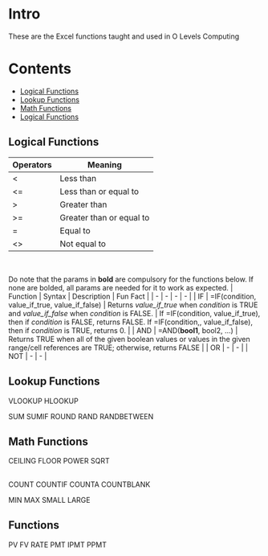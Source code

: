 # Intro
These are the Excel functions taught and used in O Levels Computing

# Contents
- [Logical Functions](#logical)
- [Lookup Functions](#lookup)
- [Math Functions](#math)
- [Logical Functions](#logical)



<a name="logical"></a>
## Logical Functions

| Operators | Meaning |
| - | - |
| < | Less than |
| <= | Less than or equal to |
| > | Greater than |
| >= | Greater than or equal to |
| = | Equal to |
| <> | Not equal to |
<br>

Do note that the params in **bold** are compulsory for the functions below. If none are bolded, all params are needed for it to work as expected.
| Function | Syntax | Description | Fun Fact |
| - | - | - | - |
| IF | =IF(condition, value_if_true, value_if_false) | Returns _value_if_true_ when _condition_ is TRUE and _value_if_false_ when _condition_ is FALSE. | If =IF(condition, value_if_true), then if _condition_ is FALSE, returns FALSE. If =IF(condition,, value_if_false), then if _condition_ is TRUE, returns 0. |
| AND | =AND(**bool1**, bool2, ...) | Returns TRUE when all of the given boolean values or values in the given range/cell references are TRUE; otherwise, returns FALSE |
| OR | - | - |
| NOT | - | - |
<br>

<a name="lookup"></a>
## Lookup Functions
VLOOKUP
HLOOKUP

SUM 
SUMIF
ROUND
RAND
RANDBETWEEN

<a name="math"></a>
## Math Functions
CEILING
FLOOR
POWER
SQRT

<a name="history"></a>
## 
COUNT
COUNTIF
COUNTA
COUNTBLANK

MIN
MAX
SMALL
LARGE

<a name="history"></a>
## Functions
PV
FV
RATE
PMT
IPMT
PPMT

